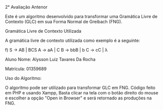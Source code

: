 2° Avaliação Antenor

Este é um algoritmo desenvolvido para transformar uma Gramática Livre de Contexto (GLC) em sua Forma Normal de Greibach (FNG).

Gramática Livre de Contexto Utilizada

A gramática livre de contexto utilizada como exemplo é a seguinte:

f)
S -> AB | BCS
A -> aA | C
B -> bbB | b
C -> cC | λ

Aluno
Nome: Alysson Luiz Tavares Da Rocha

Matrícula: 01359689

Uso do Algoritmo: 

O algoritmo pode ser utilizado para transformar GLC em FNG. Código feito em PHP e usando Xampp, Basta clicar na tela com o botão direito do mouse e escolher a opção "Open in Browser" e será retornado as produções na FNG.

